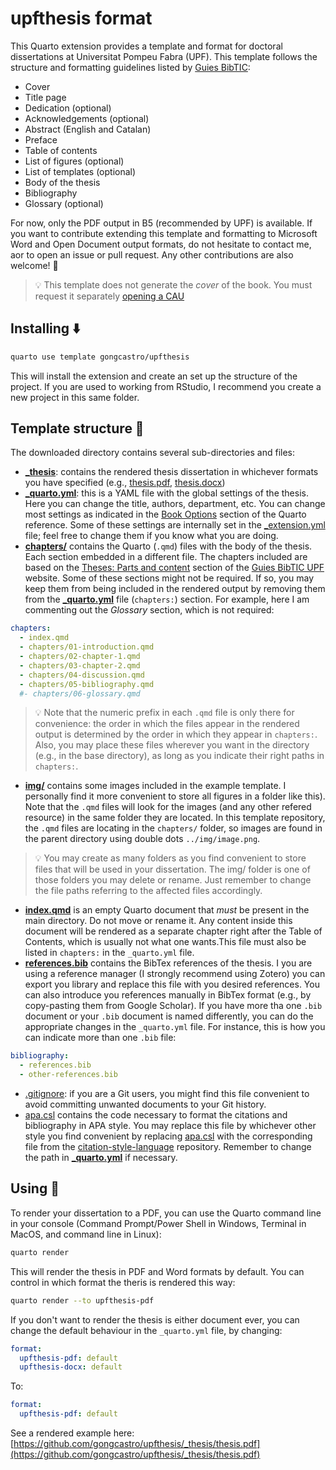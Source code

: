 # upfthesis format

This Quarto extension provides a template and format for doctoral dissertations at Universitat Pompeu Fabra (UPF). This template follows the structure and formatting guidelines listed by [Guies BibTIC](https://guiesbibtic.upf.edu/tesis/eng/description):

- Cover
- Title page
- Dedication (optional)
- Acknowledgements (optional)
- Abstract (English and Catalan)
- Preface
- Table of contents
- List of figures (optional)
- List of templates (optional)
- Body of the thesis
- Bibliography
- Glossary (optional)

For now, only the PDF output in B5 (recommended by UPF) is available. If you want to contribute extending this template and formatting to Microsoft Word and Open Document output formats, do not hesitate to contact me, aor to open an issue or pull request. Any other contributions are also welcome! :rocket:

>:bulb: This template does not generate the *cover* of the book. You must request it separately [opening a CAU](https://guiesbibtic.upf.edu/tesis/eng/cover)


## Installing :arrow_down:

```bash
quarto use template gongcastro/upfthesis
```

This will install the extension and create an set up the structure of the project. If you are used to working from RStudio, I recommend you create a new project in this same folder.

## Template structure :file_folder:

The downloaded directory contains several sub-directories and files:

* [**_thesis**](_thesis/): contains the rendered thesis dissertation in whichever formats you have specified (e.g., [thesis.pdf](_thesis/thesis.pdf), [thesis.docx](_thesis/thesis.docx))
* [**_quarto.yml**](_quarto.yml): this is a YAML file with the global settings of the thesis. Here you can change the title, authors, department, etc. You can change most settings as indicated in the [Book Options](https://quarto.org/docs/reference/projects/books.html) section of the Quarto reference. Some of these settings are internally set in the [_extension.yml](_extensions/gongcastro/upfthesis/_extension.yml) file; feel free to change them if you know what you are doing. 
* [**chapters/**](chapters/) contains the Quarto (`.qmd`) files with the body of the thesis. Each section embedded in a different file. The chapters included are based on the [Theses: Parts and content](https://guiesbibtic.upf.edu/tesis/eng/parts) section of the [Guies BibTIC UPF](https://guiesbibtic.upf.edu/tesis/eng/parts) website. Some of these sections might not be required. If so, you may keep them from being included in the rendered output by removing them from the [**_quarto.yml**](_quarto.yml) file (`chapters:`) section. For example, here I am commenting out the *Glossary* section, which is not required:

```yaml
chapters:
  - index.qmd
  - chapters/01-introduction.qmd
  - chapters/02-chapter-1.qmd
  - chapters/03-chapter-2.qmd
  - chapters/04-discussion.qmd
  - chapters/05-bibliography.qmd
  #- chapters/06-glossary.qmd
```

> :bulb: Note that the numeric prefix in each `.qmd` file is only there for convenience: the order in which the files appear in the rendered output is determined by the order in which they appear in `chapters:`. Also, you may place these files wherever you want in the directory (e.g., in the base directory), as long as you indicate their right paths in `chapters:`.

* [**img/**](img/) contains some images included in the example template. I personally find it more convenient to store all figures in a folder like this). Note that the `.qmd` files will look for the images (and any other refered resource) in the same folder they are located. In this template repository, the `.qmd` files are locating in the `chapters/` folder, so images are found in the parent directory using double dots `../img/image.png`.

> :bulb: You may create as many folders as you find convenient to store files that will be used in your dissertation. The img/ folder is one of those folders you may delete or rename. Just remember to change the file paths referring to the affected files accordingly.

* [**index.qmd**](index.qmd) is an empty Quarto document that *must* be present in the main directory. Do not move or rename it. Any content inside this document will be rendered as a separate chapter right after the Table of Contents, which is usually not what one wants.This file must also be listed in `chapters:` in the `_quarto.yml` file.
* [**references.bib**](references.bib) contains the BibTex references of the thesis. I you are using a reference manager (I strongly recommend using Zotero) you can export you library and replace this file with you desired references. You can also introduce you references manually in BibTex format (e.g., by copy-pasting them from Google Scholar). If you have more tha one `.bib` document or your `.bib` document is named differently, you can do the appropriate changes in the `_quarto.yml` file. For instance, this is how you can indicate more than one `.bib` file:

```yaml
bibliography:
  - references.bib
  - other-references.bib
```
* [.gitignore](.gitignore): if you are a Git users, you might find this file convenient to avoid committing unwanted documents to your Git history.
* [apa.csl](apa.csl) contains the code necessary to format the citations and bibliography in APA style. You may replace this file by whichever other style you find convenient by replacing [apa.csl](apa.csl) with the corresponding file from the [citation-style-language](https://github.com/citation-style-language/styles/blob/master/apa.csl) repository. Remember to change the path in [**_quarto.yml**](_quarto.yml) if necessary.

## Using :rocket:

To render your dissertation to a PDF, you can use the Quarto command line in your console (Command Prompt/Power Shell in Windows, Terminal in MacOS, and command line in Linux):

```bash
quarto render
```

This will render the thesis in PDF and Word formats by default. You can control in which format the theris is rendered this way:

```bash
quarto render --to upfthesis-pdf
```

If you don't want to render the thesis is either document ever, you can change the default behaviour in the `_quarto.yml` file, by changing:

```yaml
format:
  upfthesis-pdf: default
  upfthesis-docx: default
```

To:

```yaml
format:
  upfthesis-pdf: default
```

See a rendered example here: [https://github.com/gongcastro/upfthesis/_thesis/thesis.pdf](https://github.com/gongcastro/upfthesis/_thesis/thesis.pdf)

